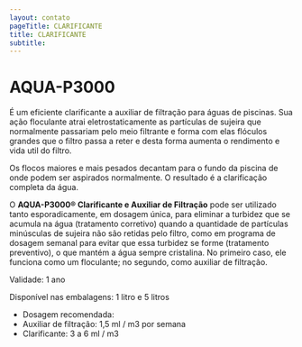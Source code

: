 ```yaml
---
layout: contato
pageTitle: CLARIFICANTE
title: CLARIFICANTE
subtitle: 
---
```


# **AQUA-P3000**

É um eficiente clarificante a auxiliar de filtração para águas de piscinas. Sua ação floculante atrai eletrostaticamente as partículas de sujeira que normalmente passariam pelo meio filtrante e forma com elas flóculos grandes que o filtro passa a reter e desta forma aumenta o rendimento e vida util do filtro. 

Os flocos maiores e mais pesados decantam para o fundo da piscina de onde podem ser aspirados normalmente. O resultado é a clarificação completa da água. 

O **AQUA-P3000® Clarificante e Auxiliar de Filtração** pode ser utilizado tanto esporadicamente, em dosagem única, para eliminar a turbidez que se acumula na água (tratamento corretivo) quando a quantidade de partículas minúsculas de sujeira não são retidas pelo filtro, como em programa de dosagem semanal para evitar que essa turbidez se forme (tratamento preventivo), o que mantém a água sempre cristalina. No primeiro caso, ele funciona como um floculante; no segundo, como auxiliar de filtração.

Validade: 1 ano 

Disponível nas embalagens: 1 litro e 5 litros

- Dosagem recomendada: 
- Auxiliar de filtração: 1,5 ml / m3 por semana
- Clarificante: 3 a 6 ml / m3 

